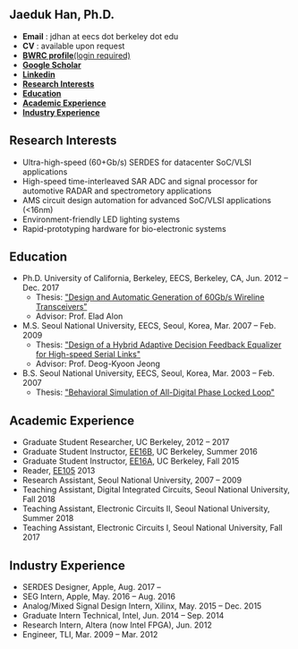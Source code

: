 ## Jaeduk Han, Ph.D.

* **Email** : jdhan at eecs dot berkeley dot edu
* **CV** : available upon request
* [**BWRC profile**(login required)](https://bwrc.eecs.berkeley.edu/user/jaeduk-han)
* **[Google Scholar](https://scholar.google.com/citations?user=l3DrF84AAAAJ&hl=en)**
* **[Linkedin](https://www.linkedin.com/in/jaeduk-han-98b20930)**
* [**Research Interests**](#research-interests)
* [**Education**](#education)
* [**Academic Experience**](#academic-experience)
* [**Industry Experience**](#industry-experience)

## Research Interests
* Ultra-high-speed (60+Gb/s) SERDES for datacenter SoC/VLSI applications
* High-speed time-interleaved SAR ADC and signal processor for automotive RADAR and spectrometory applications
* AMS circuit design automation for advanced SoC/VLSI applications (<16nm)
* Environment-friendly LED lighting systems
* Rapid-prototyping hardware for bio-electronic systems

## Education
* Ph.D.	University of California, Berkeley, EECS, Berkeley, CA, Jun. 2012 – Dec. 2017
	* Thesis: ["Design and Automatic Generation of 60Gb/s Wireline Transceivers”](https://www2.eecs.berkeley.edu/Pubs/Dissertations/Faculty/elad.html)
	* Advisor: Prof. Elad Alon
* M.S.	Seoul National University, EECS, Seoul, Korea,	Mar. 2007 – Feb. 2009
	* Thesis: ["Design of a Hybrid Adaptive Decision Feedback Equalizer for High-speed Serial Links"](http://s-space.snu.ac.kr/handle/10371/44698)
	* Advisor: Prof. Deog-Kyoon Jeong 
* B.S.	Seoul National University, EECS, Seoul, Korea,	Mar. 2003 – Feb. 2007
	* Thesis: ["Behavioral Simulation of All-Digital Phase Locked Loop"](http://snu-primo.hosted.exlibrisgroup.com/primo_library/libweb/action/display.do?tabs=requestTab&indx=2&fn=search&dscnt=0&recIds=82SNU_INST21454603980002591&mode=Basic&vid=82SNU&tab=all&prefLang=ko_KR&dstmp=1537835187998&elementId=1&frbg=&&frbrVersion=&scp.scps=scope:(82SNU_ROSETTA),scope:(82SNU_COURSE),scope:(82SNU_INST),scope:(82SNU_SSPACE2),primo_central_multiple_fe&tb=t&displayMode=full&renderMode=poppedOut&ct=display&recIdxs=1&srt=rank&doc=82SNU_INST21454603980002591&dum=true&vl(freeText0)=%ED%95%9C%EC%9E%AC%EB%8D%95&vid=82SNU&backFromPreferences=true)

## Academic Experience
* Graduate Student Researcher, UC Berkeley,	2012 – 2017
* Graduate Student Instructor, [EE16B](http://inst.eecs.berkeley.edu/~ee16b/sp16/), UC Berkeley, Summer 2016
* Graduate Student Instructor, [EE16A](http://inst.eecs.berkeley.edu/~ee16a/fa15/), UC Berkeley, Fall 2015
* Reader, [EE105](http://www-inst.eecs.berkeley.edu/~ee105/archives.html)	2013
* Research Assistant, Seoul National University, 2007 – 2009
* Teaching Assistant, Digital Integrated Circuits, Seoul National University, Fall 2018
* Teaching Assistant, Electronic Circuits II, Seoul National University, Summer 2018
* Teaching Assistant, Electronic Circuits I, Seoul National University, Fall 2017

## Industry Experience
* SERDES Designer, Apple, Aug. 2017 –
* SEG Intern, Apple, May. 2016 – Aug. 2016
* Analog/Mixed Signal Design Intern, Xilinx, May. 2015 – Dec. 2015
* Graduate Intern Technical, Intel, Jun. 2014 – Sep. 2014
* Research Intern, Altera (now Intel FPGA), Jun. 2012
* Engineer, TLI, Mar. 2009 – Mar. 2012
